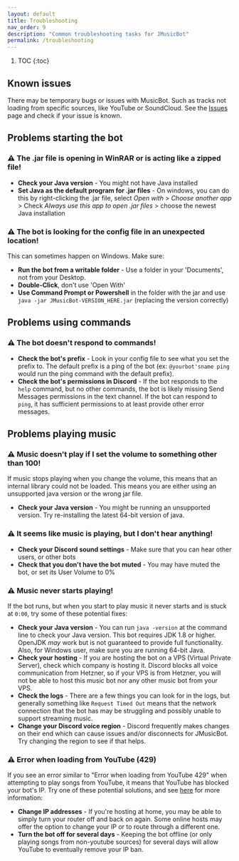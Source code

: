 ```yaml
---
layout: default
title: Troubleshooting
nav_order: 9
description: "Common troubleshooting tasks for JMusicBot"
permalink: /troubleshooting
---
```


1. TOC
{:toc}

## Known issues
There may be temporary bugs or issues with MusicBot. Such as tracks not loading from specific sources, like YouTube or SoundCloud. See the [Issues](https://github.com/jagrosh/MusicBot/issues) page and check if your issue is known.

## Problems starting the bot
### ⚠ The .jar file is opening in WinRAR or is acting like a zipped file!
* **Check your Java version** - You might not have Java installed
* **Set Java as the default program for .jar files** - On windows, you can do this by right-clicking the .jar file, select *Open with* > *Choose another app* > Check *Always use this app to open .jar files* > choose the newest Java installation

### ⚠ The bot is looking for the config file in an unexpected location!
This can sometimes happen on Windows. Make sure:
* **Run the bot from a writable folder** - Use a folder in your 'Documents', not from your Desktop.
* **Double-Click**, don't use 'Open With'
* **Use Command Prompt or Powershell** in the folder with the jar and use `java -jar JMusicBot-VERSION_HERE.jar` (replacing the version correctly)

## Problems using commands
### ⚠ The bot doesn't respond to commands!
* **Check the bot's prefix** - Look in your config file to see what you set the prefix to. The default prefix is a ping of the bot (ex: `@yourbot'sname ping` would run the ping command with the default prefix).
* **Check the bot's permissions in Discord** - If the bot responds to the `help` command, but no other commands, the bot is likely missing Send Messages permissions in the text channel. If the bot can respond to `ping`, it has sufficient permissions to at least provide other error messages.

## Problems playing music
### ⚠ Music doesn't play if I set the volume to something other than 100!
If music stops playing when you change the volume, this means that an internal library could not be loaded. This means you are either using an unsupported java version or the wrong jar file.
* **Check your Java version** - You might be running an unsupported version. Try re-installing the latest 64-bit version of java.

### ⚠ It seems like music is playing, but I don't hear anything!
* **Check your Discord sound settings** - Make sure that you can hear other users, or other bots
* **Check that you don't have the bot muted** - You may have muted the bot, or set its User Volume to 0%

### ⚠ Music never starts playing!
If the bot runs, but when you start to play music it never starts and is stuck at `0:00`, try some of these potential fixes:
* **Check your Java version** - You can run `java -version` at the command line to check your Java version. This bot requires JDK 1.8 or higher. OpenJDK _may_ work but is not guaranteed to provide full functionality. Also, for Windows user, make sure you are running 64-bit Java.
* **Check your hosting** - If you are hosting the bot on a VPS (Virtual Private Server), check which company is hosting it. Discord blocks all voice communication from Hetzner, so if your VPS is from Hetzner, you will not be able to host this music bot nor any other music bot from your VPS.
* **Check the logs** - There are a few things you can look for in the logs, but generally something like `Request Timed Out` means that the network connection that the bot has may be struggling and possibly unable to support streaming music.
* **Change your Discord voice region** - Discord frequently makes changes on their end which can cause issues and/or disconnects for JMusicBot. Try changing the region to see if that helps.

### ⚠ Error when loading from YouTube (429)
If you see an error similar to "Error when loading from YouTube 429" when attempting to play songs from YouTube, it means that YouTube has blocked your bot's IP. Try one of these potential solutions, and see [here](https://github.com/jagrosh/MusicBot/issues/305) for more information:
* **Change IP addresses** - If you're hosting at home, you may be able to simply turn your router off and back on again. Some online hosts may offer the option to change your IP or to route through a different one.
* **Turn the bot off for several days** - Keeping the bot offline (or only playing songs from non-youtube sources) for several days will allow YouTube to eventually remove your IP ban.
